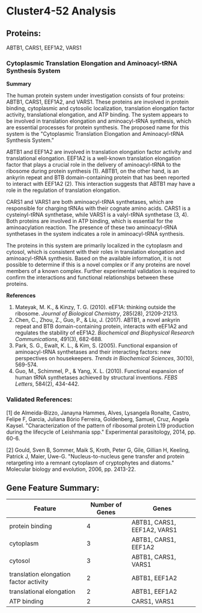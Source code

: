 # Cluster4-52 Analysis

## Proteins: 

ABTB1, CARS1, EEF1A2, VARS1

### Cytoplasmic Translation Elongation and Aminoacyl-tRNA Synthesis System

**Summary**

The human protein system under investigation consists of four proteins: ABTB1, CARS1, EEF1A2, and VARS1. These proteins are involved in protein binding, cytoplasmic and cytosolic localization, translation elongation factor activity, translational elongation, and ATP binding. The system appears to be involved in translation elongation and aminoacyl-tRNA synthesis, which are essential processes for protein synthesis. The proposed name for this system is the "Cytoplasmic Translation Elongation and Aminoacyl-tRNA Synthesis System."

ABTB1 and EEF1A2 are involved in translation elongation factor activity and translational elongation. EEF1A2 is a well-known translation elongation factor that plays a crucial role in the delivery of aminoacyl-tRNA to the ribosome during protein synthesis (1). ABTB1, on the other hand, is an ankyrin repeat and BTB domain-containing protein that has been reported to interact with EEF1A2 (2). This interaction suggests that ABTB1 may have a role in the regulation of translation elongation.

CARS1 and VARS1 are both aminoacyl-tRNA synthetases, which are responsible for charging tRNAs with their cognate amino acids. CARS1 is a cysteinyl-tRNA synthetase, while VARS1 is a valyl-tRNA synthetase (3, 4). Both proteins are involved in ATP binding, which is essential for the aminoacylation reaction. The presence of these two aminoacyl-tRNA synthetases in the system indicates a role in aminoacyl-tRNA synthesis.

The proteins in this system are primarily localized in the cytoplasm and cytosol, which is consistent with their roles in translation elongation and aminoacyl-tRNA synthesis. Based on the available information, it is not possible to determine if this is a novel complex or if any proteins are novel members of a known complex. Further experimental validation is required to confirm the interactions and functional relationships between these proteins.

**References**

1. Mateyak, M. K., & Kinzy, T. G. (2010). eEF1A: thinking outside the ribosome. *Journal of Biological Chemistry*, 285(28), 21209-21213.
2. Chen, C., Zhou, Z., Guo, P., & Liu, J. (2017). ABTB1, a novel ankyrin repeat and BTB domain-containing protein, interacts with eEF1A2 and regulates the stability of eEF1A2. *Biochemical and Biophysical Research Communications*, 491(3), 682-688.
3. Park, S. G., Ewalt, K. L., & Kim, S. (2005). Functional expansion of aminoacyl-tRNA synthetases and their interacting factors: new perspectives on housekeepers. *Trends in Biochemical Sciences*, 30(10), 569-574.
4. Guo, M., Schimmel, P., & Yang, X. L. (2010). Functional expansion of human tRNA synthetases achieved by structural inventions. *FEBS Letters*, 584(2), 434-442.

### Validated References: 

[1] de Almeida-Bizzo, Janayna Hammes, Alves, Lysangela Ronalte, Castro, Felipe F, Garcia, Juliana Bório Ferreira, Goldenberg, Samuel, Cruz, Angela Kaysel. "Characterization of the pattern of ribosomal protein L19 production during the lifecycle of Leishmania spp." Experimental parasitology, 2014, pp. 60-6.

[2] Gould, Sven B, Sommer, Maik S, Kroth, Peter G, Gile, Gillian H, Keeling, Patrick J, Maier, Uwe-G. "Nucleus-to-nucleus gene transfer and protein retargeting into a remnant cytoplasm of cryptophytes and diatoms." Molecular biology and evolution, 2006, pp. 2413-22.



## Gene Feature Summary: 

| Feature | Number of Genes | Genes |
| --- | --- | --- |
| protein binding | 4 | ABTB1, CARS1, EEF1A2, VARS1 |
| cytoplasm | 3 | ABTB1, CARS1, EEF1A2 |
| cytosol | 3 | ABTB1, CARS1, VARS1 |
| translation elongation factor activity | 2 | ABTB1, EEF1A2 |
| translational elongation | 2 | ABTB1, EEF1A2 |
| ATP binding | 2 | CARS1, VARS1 |

